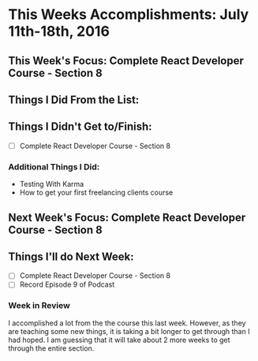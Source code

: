 # This Weeks Accomplishments: July 11th-18th, 2016

## This Week's Focus: Complete React Developer Course - Section 8

## Things I Did From the List:

## Things I Didn't Get to/Finish:
- [ ] Complete React Developer Course - Section 8

### Additional Things I Did:
- Testing With Karma
- How to get your first freelancing clients course

## Next Week's Focus: Complete React Developer Course - Section 8

## Things I'll do Next Week:
- [ ] Complete React Developer Course - Section 8
- [ ] Record Episode 9 of Podcast

### Week in Review
I accomplished a lot from the the course this last week. However, as they are teaching some new things, it is taking a bit longer to get through than I had hoped. I am guessing that it will take about 2 more weeks to get through the entire section.

